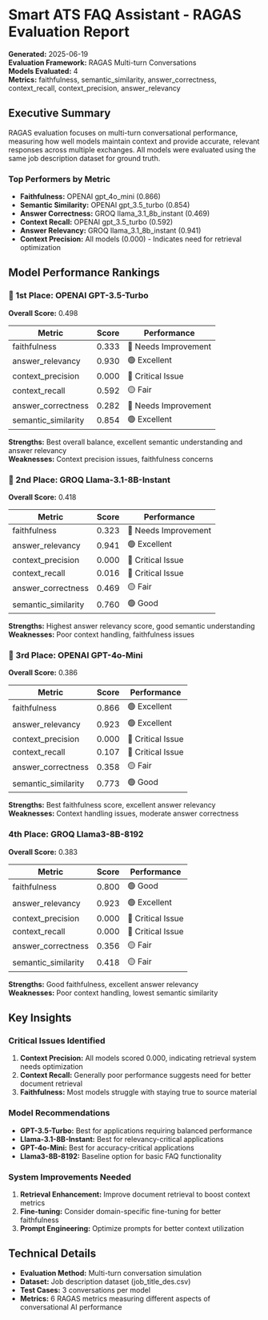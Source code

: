 # Smart ATS FAQ Assistant - RAGAS Evaluation Report

**Generated:** 2025-06-19  
**Evaluation Framework:** RAGAS Multi-turn Conversations  
**Models Evaluated:** 4  
**Metrics:** faithfulness, semantic_similarity, answer_correctness, context_recall, context_precision, answer_relevancy  

## Executive Summary

RAGAS evaluation focuses on multi-turn conversational performance, measuring how well models maintain context and provide accurate, relevant responses across multiple exchanges. All models were evaluated using the same job description dataset for ground truth.

### Top Performers by Metric

- **Faithfulness:** OPENAI gpt_4o_mini (0.866)
- **Semantic Similarity:** OPENAI gpt_3.5_turbo (0.854)
- **Answer Correctness:** GROQ llama_3.1_8b_instant (0.469)
- **Context Recall:** OPENAI gpt_3.5_turbo (0.592)
- **Answer Relevancy:** GROQ llama_3.1_8b_instant (0.941)
- **Context Precision:** All models (0.000) - Indicates need for retrieval optimization

## Model Performance Rankings

### 🥇 1st Place: OPENAI GPT-3.5-Turbo
**Overall Score:** 0.498

| Metric | Score | Performance |
|--------|-------|-------------|
| faithfulness | 0.333 | 🔴 Needs Improvement |
| answer_relevancy | 0.930 | 🟢 Excellent |
| context_precision | 0.000 | 🔴 Critical Issue |
| context_recall | 0.592 | 🟡 Fair |
| answer_correctness | 0.282 | 🔴 Needs Improvement |
| semantic_similarity | 0.854 | 🟢 Excellent |

**Strengths:** Best overall balance, excellent semantic understanding and answer relevancy  
**Weaknesses:** Context precision issues, faithfulness concerns

### 🥈 2nd Place: GROQ Llama-3.1-8B-Instant
**Overall Score:** 0.418

| Metric | Score | Performance |
|--------|-------|-------------|
| faithfulness | 0.323 | 🔴 Needs Improvement |
| answer_relevancy | 0.941 | 🟢 Excellent |
| context_precision | 0.000 | 🔴 Critical Issue |
| context_recall | 0.016 | 🔴 Critical Issue |
| answer_correctness | 0.469 | 🟡 Fair |
| semantic_similarity | 0.760 | 🟢 Good |

**Strengths:** Highest answer relevancy score, good semantic understanding  
**Weaknesses:** Poor context handling, faithfulness issues

### 🥉 3rd Place: OPENAI GPT-4o-Mini
**Overall Score:** 0.386

| Metric | Score | Performance |
|--------|-------|-------------|
| faithfulness | 0.866 | 🟢 Excellent |
| answer_relevancy | 0.923 | 🟢 Excellent |
| context_precision | 0.000 | 🔴 Critical Issue |
| context_recall | 0.107 | 🔴 Critical Issue |
| answer_correctness | 0.358 | 🟡 Fair |
| semantic_similarity | 0.773 | 🟢 Good |

**Strengths:** Best faithfulness score, excellent answer relevancy  
**Weaknesses:** Context handling issues, moderate answer correctness

### 4th Place: GROQ Llama3-8B-8192
**Overall Score:** 0.383

| Metric | Score | Performance |
|--------|-------|-------------|
| faithfulness | 0.800 | 🟢 Good |
| answer_relevancy | 0.923 | 🟢 Excellent |
| context_precision | 0.000 | 🔴 Critical Issue |
| context_recall | 0.000 | 🔴 Critical Issue |
| answer_correctness | 0.356 | 🟡 Fair |
| semantic_similarity | 0.418 | 🟡 Fair |

**Strengths:** Good faithfulness, excellent answer relevancy  
**Weaknesses:** Poor context handling, lowest semantic similarity

## Key Insights

### Critical Issues Identified
1. **Context Precision:** All models scored 0.000, indicating retrieval system needs optimization
2. **Context Recall:** Generally poor performance suggests need for better document retrieval
3. **Faithfulness:** Most models struggle with staying true to source material

### Model Recommendations
- **GPT-3.5-Turbo:** Best for applications requiring balanced performance
- **Llama-3.1-8B-Instant:** Best for relevancy-critical applications
- **GPT-4o-Mini:** Best for accuracy-critical applications
- **Llama3-8B-8192:** Baseline option for basic FAQ functionality

### System Improvements Needed
1. **Retrieval Enhancement:** Improve document retrieval to boost context metrics
2. **Fine-tuning:** Consider domain-specific fine-tuning for better faithfulness
3. **Prompt Engineering:** Optimize prompts for better context utilization

## Technical Details

- **Evaluation Method:** Multi-turn conversation simulation
- **Dataset:** Job description dataset (job_title_des.csv)
- **Test Cases:** 3 conversations per model
- **Metrics:** 6 RAGAS metrics measuring different aspects of conversational AI performance
